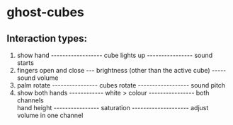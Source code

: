 # ghost-cubes

## Interaction types:

1. show hand ------------------ cube lights up ---------------- sound starts
2. fingers open and close --- brightness (other than the active cube) ----- sound volume
3. palm rotate ---------------- cubes rotate ------------------ sound pitch 
4. show both hands ------------ white > colour ---------------- both channels<br/>
   hand height ---------------- saturation -------------------- adjust volume in one channel
